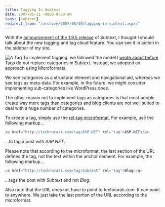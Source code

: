 ```yaml
---
title: Tagging In Subtext
date: 2007-05-11 -0800 9:00 AM
tags: [subtext]
redirect_from: "/archive/2007/05/10/tagging-in-subtext.aspx/"
---
```


With the [announcement of the 1.9.5
release](https://haacked.com/archive/2007/05/11/subtext-1.9.5-release.aspx "Subtext 1.9.5 release announcement")
of Subtext, I thought I should talk about the new tagging and tag cloud
feature. You can see it in action in the sidebar of my site.

![A
Tag](https://haacked.com/images/haacked_com/WindowsLiveWriter/TaggingInSubtext_C85/atag4.jpg)
To implement tagging, we followed the model I [wrote about
before](https://haacked.com/archive/2006/09/27/Categories_vs_Tags.aspx "Categories vs Tags").
Tags do not replace categories in Subtext. Instead, we adopted an
approach using Microformats.

We see categories as a structural element and navigational aid, whereas
we see tags as meta-data. For example, in the future, we might consider
implementing sub-categories like WordPress does.

The other reason not to implement tags as categories is that most people
create way more tags than categories and blog clients are not well
suited to deal with a huge number of categories.

To create a tag, simply use the [rel-tag
microformat](http://microformats.org/wiki/rel-tag "rel-tag microformat").
For example, use the following markup...

```csharp
<a href="http://technorati.com/tag/ASP.NET" rel="tag">ASP.NET</a>
```

...to tag a post with *ASP.NET*.

Please note that according to the microformat, the last section of the
URL defines the tag, not the text within the anchor element. For
example, the following markup...

```csharp
<a href="http://technorati.com/tag/Subtext" rel="tag">Blog</a>
```

...tags the post with *Subtext* and not *Blog*.

Also note that the URL does not have to point to technorati.com. It can
point to anywhere. We just take the last portion of the URL according to
the microformat.

